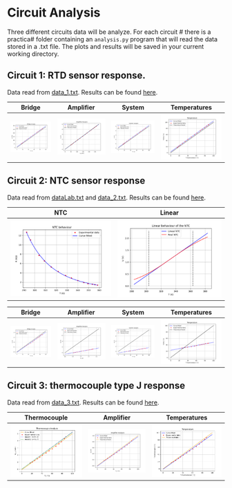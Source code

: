 # Circuit Analysis
Three different circuits data will be analyze. For each circuit # there is a practica# folder containing an ```analysis.py``` program that will read the data stored in a .txt file.
The plots and results will be saved in your current working directory.


## Circuit 1: RTD sensor response. 
Data read from [data_1.txt](https://github.com/AliMRamos/sensores/blob/master/practica1/data_1.txt). Results can be found [here](https://github.com/AliMRamos/sensores/blob/master/practica1/results_rtd.txt).

Bridge   |Amplifier| System | Temperatures
:-------:|:-------:|:-------:|:------:
![Bridge](https://github.com/AliMRamos/sensores/blob/master/practica1/bridge_rtd.png) |![Amplifier](https://github.com/AliMRamos/sensores/blob/master/practica1/amplifier_rtd.png) |![System](https://github.com/AliMRamos/sensores/blob/master/practica1/system_rtd.png) |![Temperatures](https://github.com/AliMRamos/sensores/blob/master/practica1/temperatures_rtd.png) 



## Circuit 2: NTC sensor response
Data read from [dataLab.txt](https://github.com/AliMRamos/sensores/blob/master/practica2/dataLab.txt) and [data_2.txt](https://github.com/AliMRamos/sensores/blob/master/practica2/data_2.txt). Results can be found [here](https://github.com/AliMRamos/sensores/blob/master/practica2/results_ntc.txt).

NTC |Linear 
:-------:|:------:
![Ntc](https://github.com/AliMRamos/sensores/blob/master/practica2/ntc_behaviour.png)|![Linear](https://github.com/AliMRamos/sensores/blob/master/practica2/linear_ntc.png)

Bridge   |Amplifier| System | Temperatures
:-------:|:-------:|:-------:|:------:
![Bridge](https://github.com/AliMRamos/sensores/blob/master/practica2/bridge_ntc.png) |![Amplifier](https://github.com/AliMRamos/sensores/blob/master/practica2/amplifier_ntc.png) |![System](https://github.com/AliMRamos/sensores/blob/master/practica2/system_ntc.png) |![Temperatures](https://github.com/AliMRamos/sensores/blob/master/practica2/temperatures_ntc.png) 



## Circuit 3: thermocouple type J response
Data read from [data_3.txt](https://github.com/AliMRamos/sensores/blob/master/practica3/data_3.txt). Results can be found [here](https://github.com/AliMRamos/sensores/blob/master/practica3/results_thermocouple.txt).

Thermocouple   |Amplifier| Temperatures
:-------:|:-------:|:------:
![Thermo](https://github.com/AliMRamos/sensores/blob/master/practica3/thermocouple.png) |![Amplifier](https://github.com/AliMRamos/sensores/blob/master/practica3/amplifier_thermocouple.png) |![Temperatures](https://github.com/AliMRamos/sensores/blob/master/practica3/temperatures_thermocouple.png) 
